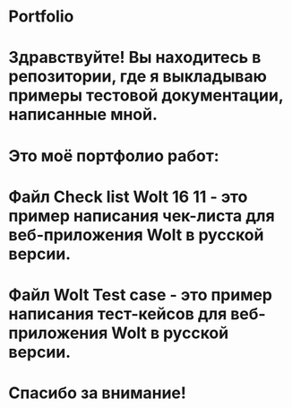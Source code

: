 # Portfolio
# Здравствуйте! Вы находитесь в репозитории, где я выкладываю примеры тестовой документации, написанные мной.
# Это моё портфолио работ:
# Файл Check list Wolt 16 11 - это пример написания чек-листа для веб-приложения Wolt в русской версии.
# Файл Wolt Test case - это пример написания тест-кейсов для веб-приложения Wolt в русской версии.
# Спасибо за внимание!
